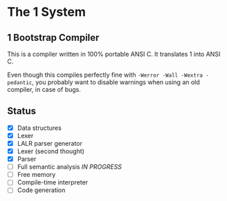 # The 1 System

## 1 Bootstrap Compiler

This is a compiler written in 100% portable ANSI C. It translates 1 into ANSI C.

Even though this compiles perfectly fine with `-Werror -Wall -Wextra -pedantic`,
you probably want to disable warnings when using an old compiler, in case of bugs.

## Status
- [x] Data structures
- [x] Lexer
- [x] LALR parser generator
- [x] Lexer (second thought)
- [x] Parser
- [ ] Full semantic analysis *IN PROGRESS*
- [ ] Free memory
- [ ] Compile-time interpreter
- [ ] Code generation
